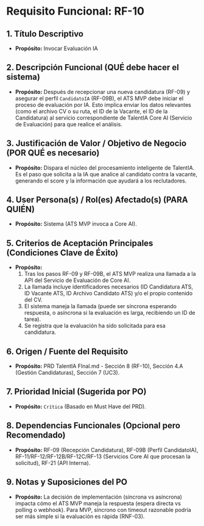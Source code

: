 # Requisito Funcional: RF-10

## 1. Título Descriptivo
* **Propósito:** Invocar Evaluación IA

## 2. Descripción Funcional (QUÉ debe hacer el sistema)
* **Propósito:** Después de recepcionar una nueva candidatura (RF-09) y asegurar el perfil `CandidatoIA` (RF-09B), el ATS MVP debe iniciar el proceso de evaluación por IA. Esto implica enviar los datos relevantes (como el archivo CV o su ruta, el ID de la Vacante, el ID de la Candidatura) al servicio correspondiente de TalentIA Core AI (Servicio de Evaluación) para que realice el análisis.

## 3. Justificación de Valor / Objetivo de Negocio (POR QUÉ es necesario)
* **Propósito:** Dispara el núcleo del procesamiento inteligente de TalentIA. Es el paso que solicita a la IA que analice al candidato contra la vacante, generando el score y la información que ayudará a los reclutadores.

## 4. User Persona(s) / Rol(es) Afectado(s) (PARA QUIÉN)
* **Propósito:** Sistema (ATS MVP invoca a Core AI).

## 5. Criterios de Aceptación Principales (Condiciones Clave de Éxito)
* **Propósito:**
    1.  Tras los pasos RF-09 y RF-09B, el ATS MVP realiza una llamada a la API del Servicio de Evaluación de Core AI.
    2.  La llamada incluye identificadores necesarios (ID Candidatura ATS, ID Vacante ATS, ID Archivo Candidato ATS) y/o el propio contenido del CV.
    3.  El sistema maneja la llamada (puede ser síncrona esperando respuesta, o asíncrona si la evaluación es larga, recibiendo un ID de tarea).
    4.  Se registra que la evaluación ha sido solicitada para esa candidatura.

## 6. Origen / Fuente del Requisito
* **Propósito:** PRD TalentIA FInal.md - Sección 8 (RF-10), Sección 4.A (Gestión Candidaturas), Sección 7 (UC3).

## 7. Prioridad Inicial (Sugerida por PO)
* **Propósito:** `Crítica` (Basado en Must Have del PRD).

## 8. Dependencias Funcionales (Opcional pero Recomendado)
* **Propósito:** RF-09 (Recepción Candidatura), RF-09B (Perfil CandidatoIA), RF-11/RF-12/RF-12B/RF-12C/RF-13 (Servicios Core AI que procesan la solicitud), RF-21 (API Interna).

## 9. Notas y Suposiciones del PO
* **Propósito:** La decisión de implementación (síncrona vs asíncrona) impacta cómo el ATS MVP maneja la respuesta (espera directa vs polling o webhook). Para MVP, síncrono con timeout razonable podría ser más simple si la evaluación es rápida (RNF-03).